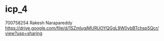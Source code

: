 # icp_4
700758254
Rakesh Narapareddy
https://drive.google.com/file/d/1SZmlugjMURUOYQGgL9W0ybBTchsp5Qcr/view?usp=sharing
